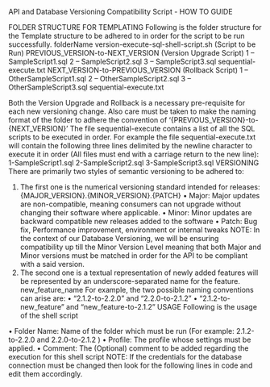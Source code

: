 API and Database Versioning Compatibility Script - HOW TO GUIDE

FOLDER STRUCTURE FOR TEMPLATING
Following is the folder structure for the Template structure to be adhered to in order for the script to be run successfully. 
folderName
	version-execute-sql-shell-script.sh (Script to be Run)
	PREVIOUS_VERSION-to-NEXT_VERSION (Version Upgrade Script)
		1 – SampleScript1.sql
		2 – SampleScript2.sql
		3 – SampleScript3.sql
		sequential-execute.txt
	NEXT_VERSION-to-PREVIOUS_VERSION (Rollback Script)
		1 – OtherSampleScript1.sql
		2 – OtherSampleScript2.sql
		3 – OtherSampleScript3.sql
		sequential-execute.txt

Both the Version Upgrade and Rollback is a necessary pre-requisite for each new versioning change. Also care must be taken to make the naming format of the folder to adhere the convention of ‘{PREVIOUS_VERSION}-to-{NEXT_VERSION}’
The file sequential-execute contains a list of all the SQL scripts to be executed in order. For example the file sequential-execute.txt will contain the following three lines delimited by the newline character to execute it in order (All files must end with a carriage return to the new line):
1-SampleScript1.sql
2-SampleScript2.sql
3-SampleScript3.sql
VERSIONING
There are primarily two styles of semantic versioning to be adhered to:
1.	The first one is the numerical versioning standard intended for releases:
{MAJOR_VERSION}.{MINOR_VERSION}.{PATCH}
•	Major: Major updates are non-compatible, meaning consumers can not upgrade without changing their software where applicable.
•	Minor:  Minor updates are backward compatible new releases added to the software
•	Patch: Bug fix, Performance improvement, environment or internal tweaks
NOTE: In the context of our Database Versioning, we will be ensuring compatibility up till the Minor Version Level meaning that both Major and Minor versions must be matched in order for the API to be compliant with a said version.
2.	The second one is a textual representation of newly added features will be represented by an underscore-separated name for the feature.
new_feature_name
For example, the two possible naming conventions can arise are:
•	“2.1.2-to-2.2.0” and “2.2.0-to-2.1.2”
•	“2.1.2-to-new_feature” and “new_feature-to-2.1.2”
USAGE
Following is the usage of the shell script
 
•	Folder Name: Name of the folder which must be run (For example: 2.1.2-to-2.2.0 and 2.2.0-to-2.1.2 )
•	Profile: The profile whose settings must be applied.
•	Comment: The (Optional) comment to be added regarding the execution for this shell script
NOTE: If the credentials for the database connection must be changed then look for the following lines in code and edit them accordingly.
 
